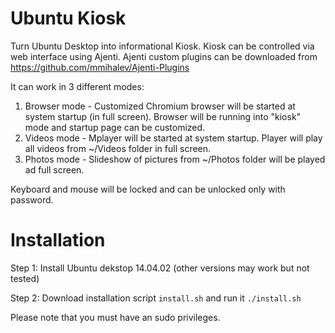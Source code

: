 # Ubuntu Kiosk
Turn Ubuntu Desktop into informational Kiosk.
Kiosk can be controlled via web interface using Ajenti. Ajenti custom plugins can be downloaded from https://github.com/mmihalev/Ajenti-Plugins

It can work in 3 different modes:
1) Browser mode - Customized Chromium browser will be started at system startup (in full screen). Browser will be running into "kiosk" mode and startup page can be customized.
2) Videos mode - Mplayer will be started at system startup. Player will play all videos from ~/Videos folder in full screen. 
3) Photos mode - Slideshow of pictures from ~/Photos folder will be played ad full screen.

Keyboard and mouse will be locked and can be unlocked only with password.

# Installation

Step 1:
Install Ubuntu dekstop 14.04.02 (other versions may work but not tested)

Step 2:
Download installation script ``install.sh`` and run it ``./install.sh``

Please note that you must have an sudo privileges.

